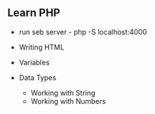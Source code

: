 ## Learn PHP

- run seb server - php -S localhost:4000

- Writing HTML
- Variables
- Data Types
  - Working with String
  - Working with Numbers
